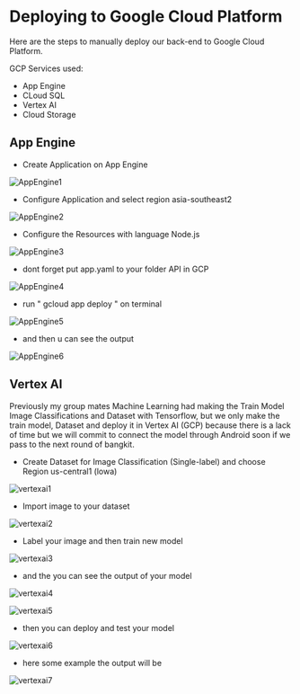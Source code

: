 # Deploying to Google Cloud Platform

Here are the steps to manually deploy our back-end to Google Cloud Platform.

GCP Services used:

- App Engine
- CLoud SQL
- Vertex AI
- Cloud Storage

## App Engine

- Create Application on App Engine

![AppEngine1](https://github.com/hibrizys/imageDocsTookar/blob/main/appengine1.png)

- Configure Application and select region asia-southeast2

![AppEngine2](https://github.com/hibrizys/imageDocsTookar/blob/main/appengine2.png)

- Configure the Resources with language Node.js

![AppEngine3](https://github.com/hibrizys/imageDocsTookar/blob/main/appengine3.png)

- dont forget put app.yaml to your folder API in GCP

![AppEngine4](https://github.com/hibrizys/imageDocsTookar/blob/main/appengine4.png)

- run " gcloud app deploy " on terminal

![AppEngine5](https://github.com/hibrizys/imageDocsTookar/blob/main/appengine5.png)

- and then u can see the output

![AppEngine6](https://github.com/hibrizys/imageDocsTookar/blob/main/appengine6.png)

## Vertex AI

Previously my group mates Machine Learning had making the Train Model Image Classifications and Dataset with Tensorflow, but we only make the train model, Dataset and deploy it in Vertex AI (GCP) because there is a lack of time but we will commit to connect the model through Android soon if we pass to the next round of bangkit.

- Create Dataset for Image Classification (Single-label) and choose Region us-central1 (lowa)

![vertexai1](https://github.com/hibrizys/imageDocsTookar/blob/main/vertexai1.png)

- Import image to your dataset

![vertexai2](https://github.com/hibrizys/imageDocsTookar/blob/main/vertexai2.png)

- Label your image and then train new model

![vertexai3](https://github.com/hibrizys/imageDocsTookar/blob/main/vertexai3.png)

- and the you can see the output of your model

![vertexai4](https://github.com/hibrizys/imageDocsTookar/blob/main/vertexai4.png)

![vertexai5](https://github.com/hibrizys/imageDocsTookar/blob/main/vertexai4.png)

- then you can deploy and test your model

![vertexai6](https://github.com/hibrizys/imageDocsTookar/blob/main/vertexai6.png)

- here some example the output will be

![vertexai7](https://github.com/hibrizys/imageDocsTookar/blob/main/vertexai7.png)